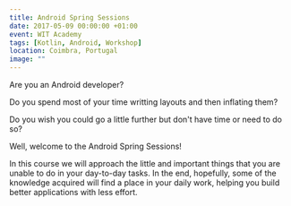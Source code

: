 ```yaml
---
title: Android Spring Sessions
date: 2017-05-09 00:00:00 +01:00
event: WIT Academy
tags: [Kotlin, Android, Workshop]
location: Coimbra, Portugal
image: ""
---
```


Are you an Android developer?

Do you spend most of your time writting layouts and then inflating them?

Do you wish you could go a little further but don't have time or need to do so?

Well, welcome to the Android Spring Sessions!

In this course we will approach the little and important things that you are unable to do in your day-to-day tasks. In the end, hopefully, some of the knowledge acquired will find a place in your daily work, helping you build better applications with less effort.